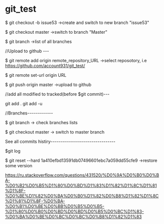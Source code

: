 # git_test


$ git checkout -b issue53    ->create and switch to new branch "issue53"

$ git checkout master            ->switch to branch "Master"

$ git branch     ->list of all branches



//Upload to github ---

$ git remote add origin remote_repository_URL    ->select reposotory, i.e https://github.com/account931/git_test/

$  git remote set-url origin URL

$ git push origin master       ->upload to github




//add all modified to tracked(before $git commit)---

git add .
git add -u




//Branches-------------

$ git branch   -> check branches lists

$ git checkout master   -> switch to master branch


See all commits histiry---------------------------------

$git log

$ git reset --hard 1a410efbd13591db07496601ebc7a059dd55cfe9    ->restore some version



https://ru.stackoverflow.com/questions/431520/%D0%9A%D0%B0%D0%BA-%D0%B2%D0%B5%D1%80%D0%BD%D1%83%D1%82%D1%8C%D1%81%D1%8F-%D0%BE%D1%82%D0%BA%D0%B0%D1%82%D0%B8%D1%82%D1%8C%D1%81%D1%8F-%D0%BA-%D0%B1%D0%BE%D0%BB%D0%B5%D0%B5-%D1%80%D0%B0%D0%BD%D0%BD%D0%B5%D0%BC%D1%83-%D0%BA%D0%BE%D0%BC%D0%BC%D0%B8%D1%82%D1%83
